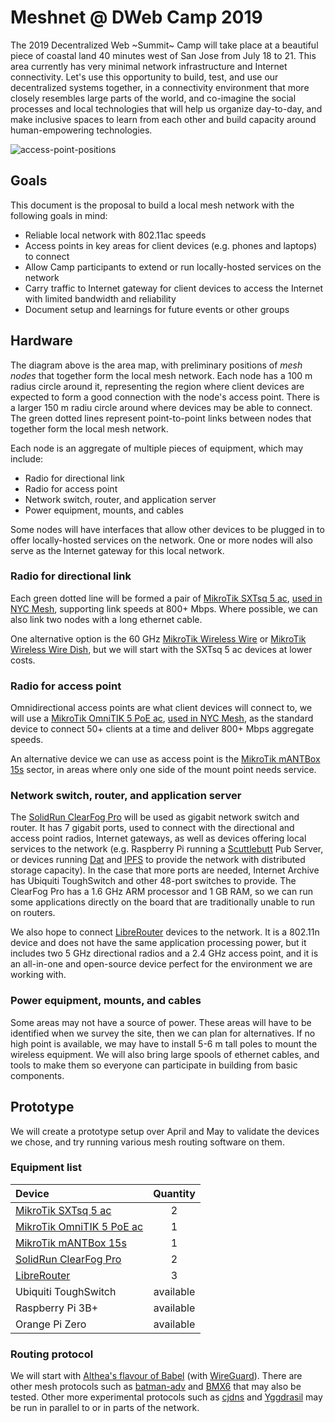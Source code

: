 Meshnet @ DWeb Camp 2019
========================

The 2019 Decentralized Web ~Summit~ Camp will take place at a beautiful piece of coastal land 40 minutes west of San Jose from July 18 to 21.
This area currently has very minimal network infrastructure and Internet connectivity.
Let's use this opportunity to build, test, and use our decentralized systems together,
in a connectivity environment that more closely resembles large parts of the world,
and co-imagine the social processes and local technologies that will help us organize day-to-day,
and make inclusive spaces to learn from each other and build capacity around human-empowering technologies.

![access-point-positions](images/access-point-positions.png?raw=true)

## Goals

This document is the proposal to build a local mesh network with the following goals in mind:

- Reliable local network with 802.11ac speeds
- Access points in key areas for client devices (e.g. phones and laptops) to connect
- Allow Camp participants to extend or run locally-hosted services on the network
- Carry traffic to Internet gateway for client devices to access the Internet with limited bandwidth and reliability
- Document setup and learnings for future events or other groups

## Hardware

The diagram above is the area map, with preliminary positions of _mesh nodes_ that together form the local mesh network.
Each node has a 100 m radius circle around it, representing the region where client devices are expected to form a good connection with the node's access point.
There is a larger 150 m radiu circle around where devices may be able to connect. The green dotted lines represent point-to-point links between nodes that together form the local mesh network.

Each node is an aggregate of multiple pieces of equipment, which may include:

- Radio for directional link
- Radio for access point
- Network switch, router, and application server
- Power equipment, mounts, and cables

Some nodes will have interfaces that allow other devices to be plugged in to offer locally-hosted services on the network. 
One or more nodes will also serve as the Internet gateway for this local network.

### Radio for directional link

Each green dotted line will be formed a pair of [MikroTik SXTsq 5 ac](https://mikrotik.com/product/sxtsq_5_ac), [used in NYC Mesh](https://docs.nycmesh.net/hardware/sxtsqg5acd/), supporting link speeds at 800+ Mbps. Where possible, we can also link two nodes with a long ethernet cable.

One alternative option is the 60 GHz [MikroTik Wireless Wire](https://mikrotik.com/product/wireless_wire) or [MikroTik Wireless Wire Dish](https://mikrotik.com/product/wireless_wire_dish), but we will start with the SXTsq 5 ac devices at lower costs.

### Radio for access point

Omnidirectional access points are what client devices will connect to, we will use a [MikroTik OmniTIK 5 PoE ac](https://mikrotik.com/product/rbomnitikpg_5hacd), [used in NYC Mesh](https://docs.nycmesh.net/hardware/mikrotikomnitik5ac/), as the standard device to connect 50+ clients at a time and deliver 800+ Mbps aggregate speeds.

An alternative device we can use as access point is the [MikroTik mANTBox 15s](https://mikrotik.com/product/RB921GS-5HPacD-15S) sector, in areas where only one side of the mount point needs service.

### Network switch, router, and application server

The [SolidRun ClearFog Pro](https://www.solid-run.com/product/SRM6828S00D01GE000P01CE/) will be used as gigabit network switch and router.
It has 7 gigabit ports, used to connect with the directional and access point radios, Internet gateways, as well as devices offering local services to the network (e.g. Raspberry Pi running a [Scuttlebutt](https://www.scuttlebutt.nz) Pub Server, or devices running [Dat](https://datproject.org) and [IPFS](https://ipfs.io) to provide the network with distributed storage capacity).
In the case that more ports are needed, Internet Archive has Ubiquiti ToughSwitch and other 48-port switches to provide.
The ClearFog Pro has a 1.6 GHz ARM processor and 1 GB RAM, so we can run some applications directly on the board that are traditionally unable to run on routers.

We also hope to connect [LibreRouter](https://librerouter.org) devices to the network.
It is a 802.11n device and does not have the same application processing power, but it includes two 5 GHz directional radios and a 2.4 GHz access point, and it is an all-in-one and open-source device perfect for the environment we are working with.

### Power equipment, mounts, and cables

Some areas may not have a source of power.
These areas will have to be identified when we survey the site, then we can plan for alternatives.
If no high point is available, we may have to install 5-6 m tall poles to mount the wireless equipment.
We will also bring large spools of ethernet cables, and tools to make them so everyone can participate in building from basic components.

## Prototype

We will create a prototype setup over April and May to validate the devices we chose, and try running various mesh routing software on them.

### Equipment list

| Device                                                                              | Quantity  |
|:------------------------------------------------------------------------------------|:---------:|
| [MikroTik SXTsq 5 ac](https://mikrotik.com/product/sxtsq_5_ac)                      | 2         |
| [MikroTik OmniTIK 5 PoE ac](https://mikrotik.com/product/rbomnitikpg_5hacd)         | 1         |
| [MikroTik mANTBox 15s](https://mikrotik.com/product/RB921GS-5HPacD-15S)             | 1         |
| [SolidRun ClearFog Pro](https://www.solid-run.com/product/SRM6828S00D01GE000P01CE/) | 2         |
| [LibreRouter](https://librerouter.org)                                              | 3         |
| Ubiquiti ToughSwitch                                                                | available | 
| Raspberry Pi 3B+                                                                    | available |
| Orange Pi Zero                                                                      | available |

### Routing protocol

We will start with [Althea's flavour of Babel](https://github.com/althea-mesh/babeld) (with [WireGuard](https://www.wireguard.com/)).
There are other mesh protocols such as [batman-adv](https://www.kernel.org/doc/html/v4.15/networking/batman-adv.html) and [BMX6](https://bmx6.net/projects/bmx6) that may also be tested.
Other more experimental protocols such as [cjdns](https://github.com/cjdelisle/cjdns) and [Yggdrasil](https://yggdrasil-network.github.io/) may be run in parallel to or in parts of the network.

